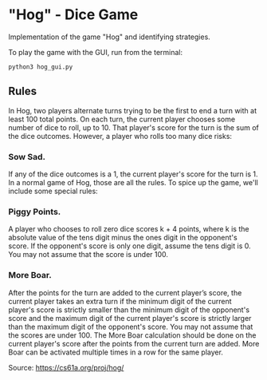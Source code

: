 # "Hog" - Dice Game
Implementation of the game "Hog" and identifying strategies. 

To play the game with the GUI, run from the terminal: 
```
python3 hog_gui.py
```

## Rules
In Hog, two players alternate turns trying to be the first to end a turn with at least 100 total points. On each turn, the current player chooses some number of dice to roll, up to 10. That player's score for the turn is the sum of the dice outcomes. However, a player who rolls too many dice risks:

### Sow Sad. 
If any of the dice outcomes is a 1, the current player's score for the turn is 1.
In a normal game of Hog, those are all the rules. To spice up the game, we'll include some special rules:

### Piggy Points. 
A player who chooses to roll zero dice scores k + 4 points, where k is the absolute value of the tens digit minus the ones digit in the opponent's score. If the opponent's score is only one digit, assume the tens digit is 0. You may not assume that the score is under 100.

### More Boar. 
After the points for the turn are added to the current player’s score, the current player takes an extra turn if the minimum digit of the current player's score is strictly smaller than the minimum digit of the opponent's score and the maximum digit of the current player's score is strictly larger than the maximum digit of the opponent's score. You may not assume that the scores are under 100. The More Boar calculation should be done on the current player's score after the points from the current turn are added. More Boar can be activated multiple times in a row for the same player.

Source: https://cs61a.org/proj/hog/
